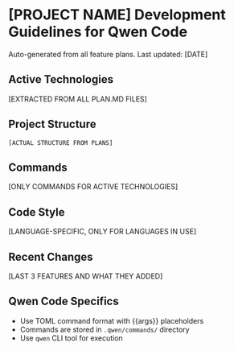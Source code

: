 # [PROJECT NAME] Development Guidelines for Qwen Code

Auto-generated from all feature plans. Last updated: [DATE]

## Active Technologies
[EXTRACTED FROM ALL PLAN.MD FILES]

## Project Structure
```
[ACTUAL STRUCTURE FROM PLANS]
```

## Commands
[ONLY COMMANDS FOR ACTIVE TECHNOLOGIES]

## Code Style
[LANGUAGE-SPECIFIC, ONLY FOR LANGUAGES IN USE]

## Recent Changes
[LAST 3 FEATURES AND WHAT THEY ADDED]

## Qwen Code Specifics
<!--
NOTE: The command specification (TOML format, {{args}} placeholders, directory structure) is intentionally identical to the Gemini agent template for consistency across agents. See agent_templates/gemini/GEMINI.md for details. Any changes to the command format should be reflected in both templates.
-->

- Use TOML command format with {{args}} placeholders
- Commands are stored in `.qwen/commands/` directory
- Use `qwen` CLI tool for execution

<!-- MANUAL ADDITIONS START -->
<!-- MANUAL ADDITIONS END -->